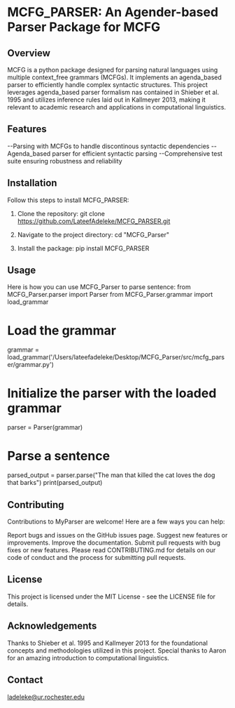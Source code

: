 
# MCFG_PARSER: An Agender-based Parser Package for MCFG

## Overview
MCFG is a python package designed for parsing natural languages using multiple context_free grammars (MCFGs). It implements an agenda_based parser to efficiently handle complex syntactic structures. This project leverages agenda_based parser formalism nas contained in Shieber et al. 1995 and utilizes inference rules laid out in Kallmeyer 2013, making it relevant to academic research and applications in computational linguistics.

## Features
--Parsing with MCFGs to handle discontinous syntactic dependencies
--Agenda_based parser for efficient syntactic parsing
--Comprehensive test suite ensuring robustness and reliability

## Installation
Follow this steps to install MCFG_PARSER:

1. Clone the repository: 
git clone https://github.com/LateefAdeleke/MCFG_PARSER.git

2. Navigate to the project directory: cd "MCFG_Parser"

3. Install the package: pip install MCFG_PARSER


## Usage
Here is how you can use MCFG_Parser to parse sentence:
from MCFG_Parser.parser import Parser
from MCFG_Parser.grammar import load_grammar

# Load the grammar
grammar = load_grammar('/Users/lateefadeleke/Desktop/MCFG_Parser/src/mcfg_parser/grammar.py')

# Initialize the parser with the loaded grammar
parser = Parser(grammar)

# Parse a sentence
parsed_output = parser.parse("The man that killed the cat loves the dog that barks")
print(parsed_output)

## Contributing
Contributions to MyParser are welcome! Here are a few ways you can help:

Report bugs and issues on the GitHub issues page.
Suggest new features or improvements.
Improve the documentation.
Submit pull requests with bug fixes or new features.
Please read CONTRIBUTING.md for details on our code of conduct and the process for submitting pull requests.


## License
This project is licensed under the MIT License - see the LICENSE file for details.

## Acknowledgements
Thanks to Shieber et al. 1995 and Kallmeyer 2013 for the foundational concepts and methodologies utilized in this project.
Special thanks to Aaron for an amazing introduction to computational linguistics.
## Contact
ladeleke@ur.rochester.edu